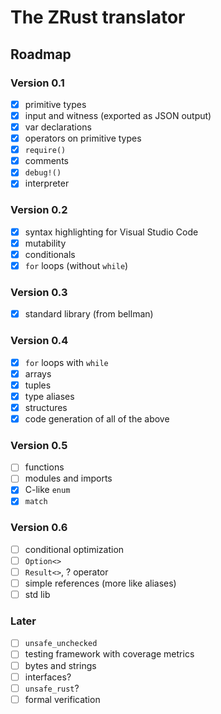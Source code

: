 # The ZRust translator

## Roadmap

### Version 0.1

- [x] primitive types 
- [x] input and witness (exported as JSON output)
- [x] var declarations
- [x] operators on primitive types
- [x] `require()`
- [x] comments
- [x] `debug!()`
- [x] interpreter

### Version 0.2

- [x] syntax highlighting for Visual Studio Code
- [x] mutability
- [x] conditionals
- [x] `for` loops (without `while`)

### Version 0.3

- [x] standard library (from bellman)

### Version 0.4

- [x] `for` loops with `while`
- [x] arrays
- [x] tuples
- [x] type aliases
- [x] structures
- [x] code generation of all of the above

### Version 0.5

- [ ] functions
- [ ] modules and imports
- [x] C-like `enum`
- [x] `match`

### Version 0.6

- [ ] conditional optimization
- [ ] `Option<>`
- [ ] `Result<>`, ? operator
- [ ] simple references (more like aliases)
- [ ] std lib

### Later

- [ ] `unsafe_unchecked`
- [ ] testing framework with coverage metrics
- [ ] bytes and strings
- [ ] interfaces?
- [ ] `unsafe_rust`?
- [ ] formal verification
